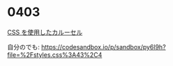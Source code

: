 # 0403

[CSS を使用したカルーセル](https://developer.chrome.com/blog/carousels-with-css?hl=ja)

自分のでも: https://codesandbox.io/p/sandbox/py6l9h?file=%2Fstyles.css%3A43%2C4

